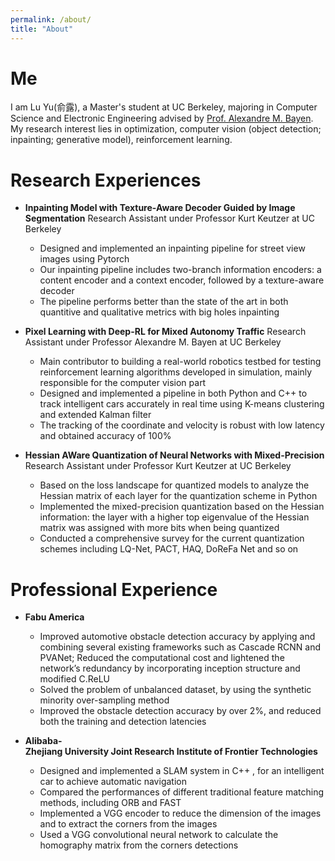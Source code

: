 ```yaml
---
permalink: /about/
title: "About"
---
```


# Me
I am Lu Yu(俞露), a Master's student at UC Berkeley, majoring in Computer Science and Electronic Engineering advised by [Prof. Alexandre M. Bayen](https://www2.eecs.berkeley.edu/Faculty/Homepages/bayen.html). My research interest lies in optimization, computer vision (object detection; inpainting; generative model), reinforcement learning.

# Research Experiences

* **Inpainting Model with Texture-Aware Decoder Guided by Image Segmentation**
Research Assistant under Professor Kurt Keutzer at UC Berkeley
	* Designed and implemented an inpainting pipeline for street view images using Pytorch
	* Our inpainting pipeline includes two-branch information encoders: a content encoder and a context encoder, followed by a texture-aware decoder
	* The pipeline performs better than the state of the art in both quantitive and qualitative metrics with big holes inpainting

* **Pixel Learning with Deep-RL for Mixed Autonomy Traffic**
Research Assistant under Professor Alexandre M. Bayen at UC Berkeley
	* Main contributor to building a real-world robotics testbed for testing reinforcement learning algorithms developed in simulation, mainly responsible for the computer vision part
	* Designed and implemented a pipeline in both Python and C++ to track intelligent cars accurately in real time using K-means clustering and extended Kalman filter
	* The tracking of the coordinate and velocity is robust with low latency and obtained accuracy of 100%

* **Hessian AWare Quantization of Neural Networks with Mixed-Precision**
Research Assistant under Professor Kurt Keutzer at UC Berkeley
	* Based on the loss landscape for quantized models to analyze the Hessian matrix of each layer for the quantization scheme in Python
	* Implemented the mixed-precision quantization based on the Hessian information: the layer with a higher top eigenvalue of the Hessian matrix was assigned with more bits when being quantized
	* Conducted a comprehensive survey for the current quantization schemes including LQ-Net, PACT, HAQ, DoReFa Net and so on

# Professional Experience
* **Fabu America**
	* Improved automotive obstacle detection accuracy by applying and combining several existing frameworks such as Cascade RCNN and PVANet; Reduced the computational cost and lightened the network’s redundancy by incorporating inception structure and modified C.ReLU
	* Solved the problem of unbalanced dataset, by using the synthetic minority over-sampling method
	* Improved the obstacle detection accuracy by over 2%, and reduced both the training and detection latencies

* **Alibaba-Zhejiang University Joint Research Institute of Frontier Technologies**
	* Designed and implemented a SLAM system in C++ , for an intelligent car to achieve automatic navigation
	* Compared the performances of different traditional feature matching methods, including ORB and FAST
	* Implemented a VGG encoder to reduce the dimension of the images and to extract the corners from the images
	* Used a VGG convolutional neural network to calculate the homography matrix from the corners detections

